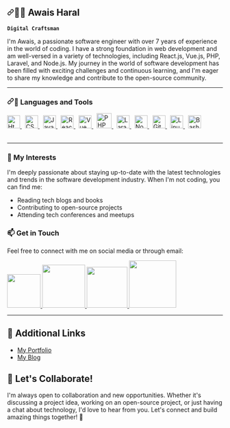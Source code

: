 <article class="markdown-body entry-content container-lg f5" itemprop="text"><h1 dir="auto"><a id="user-content-️-awais-haral" class="anchor" aria-hidden="true" tabindex="-1" href="#️-awais-haral"><svg class="octicon octicon-link" viewBox="0 0 16 16" version="1.1" width="16" height="16" aria-hidden="true"><path d="m7.775 3.275 1.25-1.25a3.5 3.5 0 1 1 4.95 4.95l-2.5 2.5a3.5 3.5 0 0 1-4.95 0 .751.751 0 0 1 .018-1.042.751.751 0 0 1 1.042-.018 1.998 1.998 0 0 0 2.83 0l2.5-2.5a2.002 2.002 0 0 0-2.83-2.83l-1.25 1.25a.751.751 0 0 1-1.042-.018.751.751 0 0 1-.018-1.042Zm-4.69 9.64a1.998 1.998 0 0 0 2.83 0l1.25-1.25a.751.751 0 0 1 1.042.018.751.751 0 0 1 .018 1.042l-1.25 1.25a3.5 3.5 0 1 1-4.95-4.95l2.5-2.5a3.5 3.5 0 0 1 4.95 0 .751.751 0 0 1-.018 1.042.751.751 0 0 1-1.042.018 1.998 1.998 0 0 0-2.83 0l-2.5 2.5a1.998 1.998 0 0 0 0 2.83Z"></path></svg></a>🏄‍♂️ Awais Haral</h1>
<p dir="auto"><strong><code>Digital Craftsman</code></strong></p>
<p dir="auto">
  I'm Awais, a passionate software engineer with over 7 years of experience in the world of coding. I have a strong foundation in web development and am well-versed in a variety of technologies, including React.js, Vue.js, PHP, Laravel, and Node.js. My journey in the world of software development has been filled with exciting challenges and continuous learning, and I'm eager to share my knowledge and contribute to the open-source community.
</p>
  
<hr>
  
<h3 dir="auto"><a id="user-content--languages-and-tools" class="anchor" aria-hidden="true" tabindex="-1" href="#-languages-and-tools"><svg class="octicon octicon-link" viewBox="0 0 16 16" version="1.1" width="16" height="16" aria-hidden="true"><path d="m7.775 3.275 1.25-1.25a3.5 3.5 0 1 1 4.95 4.95l-2.5 2.5a3.5 3.5 0 0 1-4.95 0 .751.751 0 0 1 .018-1.042.751.751 0 0 1 1.042-.018 1.998 1.998 0 0 0 2.83 0l2.5-2.5a2.002 2.002 0 0 0-2.83-2.83l-1.25 1.25a.751.751 0 0 1-1.042-.018.751.751 0 0 1-.018-1.042Zm-4.69 9.64a1.998 1.998 0 0 0 2.83 0l1.25-1.25a.751.751 0 0 1 1.042.018.751.751 0 0 1 .018 1.042l-1.25 1.25a3.5 3.5 0 1 1-4.95-4.95l2.5-2.5a3.5 3.5 0 0 1 4.95 0 .751.751 0 0 1-.018 1.042.751.751 0 0 1-1.042.018 1.998 1.998 0 0 0-2.83 0l-2.5 2.5a1.998 1.998 0 0 0 0 2.83Z"></path></svg></a>🧰 Languages and Tools</h3>

<div>
  <span>
    <a target="_blank" rel="noopener noreferrer nofollow" href="https://cdn.jsdelivr.net/gh/devicons/devicon/icons/html5/html5-original.svg">
      <img src="https://cdn.jsdelivr.net/gh/devicons/devicon/icons/html5/html5-original.svg" width="30px" alt="Html" style="max-width:100%;" />
    </a>
  </span>&nbsp;
  <span>
    <a target="_blank" rel="noopener noreferrer nofollow" href="https://cdn.jsdelivr.net/gh/devicons/devicon/icons/css3/css3-original.svg">
      <img src="https://cdn.jsdelivr.net/gh/devicons/devicon/icons/css3/css3-original.svg" width="30px" alt="CSS" style="max-width:100%;" />
    </a>
  </span>&nbsp;
  <span>
    <a target="_blank" rel="noopener noreferrer nofollow" href="https://cdn.jsdelivr.net/gh/devicons/devicon/icons/javascript/javascript-original.svg">
      <img src="https://cdn.jsdelivr.net/gh/devicons/devicon/icons/javascript/javascript-original.svg" width="30px" alt="Javascript" style="max-width:100%;" />
    </a>
  </span>&nbsp;
  <span>
    <a target="_blank" rel="noopener noreferrer nofollow" href="https://cdn.jsdelivr.net/gh/devicons/devicon/icons/react/react-original.svg">
      <img src="https://cdn.jsdelivr.net/gh/devicons/devicon/icons/react/react-original.svg" width="30px" alt="React" style="max-width:100%;" />
    </a>
  </span>&nbsp;
  <span>
    <a target="_blank" rel="noopener noreferrer nofollow" href="https://cdn.jsdelivr.net/gh/devicons/devicon/icons/vuejs/vuejs-original.svg">
      <img src="https://cdn.jsdelivr.net/gh/devicons/devicon/icons/vuejs/vuejs-original.svg" width="30px" alt="Vue" style="max-width:100%;" />
    </a>
  </span>&nbsp;
  
  <span>
    <a target="_blank" rel="noopener noreferrer nofollow" href="https://cdn.jsdelivr.net/gh/devicons/devicon/icons/php/php-original.svg">
      <img src="https://cdn.jsdelivr.net/gh/devicons/devicon/icons/php/php-original.svg" width="35px" alt="PHP" style="max-width:100%;" />
    </a>
  </span>&nbsp;
  <span>
    <a target="_blank" rel="noopener noreferrer nofollow" href="https://cdn.jsdelivr.net/gh/devicons/devicon/icons/laravel/laravel-plain.svg">
      <img src="https://cdn.jsdelivr.net/gh/devicons/devicon/icons/laravel/laravel-plain.svg" width="30px" alt="Laravel" style="max-width:100%;" />
    </a>
  </span>&nbsp;

  <span>
    <a target="_blank" rel="noopener noreferrer nofollow" href="https://cdn.jsdelivr.net/gh/devicons/devicon/icons/nodejs/nodejs-original.svg">
      <img src="https://cdn.jsdelivr.net/gh/devicons/devicon/icons/nodejs/nodejs-original.svg" width="30px" alt="Node.js" style="max-width:100%;" />
    </a>
  </span>&nbsp;
  <span>
    <a target="_blank" rel="noopener noreferrer nofollow" href="https://cdn.jsdelivr.net/gh/devicons/devicon/icons/git/git-original.svg">
      <img src="https://cdn.jsdelivr.net/gh/devicons/devicon/icons/git/git-original.svg" width="30px" alt="Git" style="max-width:100%;" />
    </a>
  </span>&nbsp;
  
  <span>
    <a target="_blank" rel="noopener noreferrer nofollow" href="https://cdn.jsdelivr.net/gh/devicons/devicon/icons/linux/linux-original.svg">
      <img src="https://cdn.jsdelivr.net/gh/devicons/devicon/icons/linux/linux-original.svg" width="30px" alt="Linux" style="max-width:100%;" />
    </a>
  </span>&nbsp;
  <span>
    <a target="_blank" rel="noopener noreferrer nofollow" href="https://cdn.jsdelivr.net/gh/devicons/devicon/icons/bash/bash-original.svg">
      <img src="https://cdn.jsdelivr.net/gh/devicons/devicon/icons/bash/bash-original.svg" width="30px" alt="Bash" style="max-width:100%;" />
    </a>
  </span>

</div>
<br>
<hr>

<h3>🌱 My Interests</h3>

I'm deeply passionate about staying up-to-date with the latest technologies and trends in the software development industry. When I'm not coding, you can find me:

- Reading tech blogs and books
- Contributing to open-source projects
- Attending tech conferences and meetups

<h3>📫 Get in Touch</h3>

Feel free to connect with me on social media or through email:

<div>
  <span>
    <a href="mailto:awais.khalid800@gmail.com" target="_blank">
      <img src="https://img.shields.io/badge/Email-c71610?style=for-the-badge&logo=gmail&logoColor=white" width="78px" />
    </a>
  </span>
  <span>
    <a href="https://www.linkedin.com/in/awais-haral/" target="_blank">
      <img src="https://img.shields.io/badge/Linkedin-0077B5?style=for-the-badge&logo=linkedin&logoColor=white" width="100px" />
    </a>
  </span>
  <span>
    <a href="https://twitter.com/awaisharal0" target="_blank">
      <img src="https://img.shields.io/badge/Twitter-1DA1F2?style=for-the-badge&logo=twitter&logoColor=white" width="95px" />
    </a>
  </span>
  <span>
    <a href="https://www.instagram.com/awais.haral/" target="_blank">
      <img src="https://img.shields.io/badge/Instagram-E4405F?style=for-the-badge&logo=instagram&logoColor=white" width="110px" />
    </a>
  </span>
</div>

<hr/>

## 🔗 Additional Links

- [My Portfolio](https://www.yourportfolio.com)
- [My Blog](https://www.yourblog.com)

## 🤝 Let's Collaborate!

I'm always open to collaboration and new opportunities. Whether it's discussing a project idea, working on an open-source project, or just having a chat about technology, I'd love to hear from you. Let's connect and build amazing things together! 🚀

